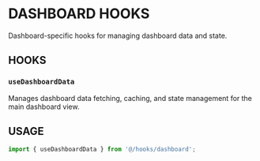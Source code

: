 # DASHBOARD HOOKS

Dashboard-specific hooks for managing dashboard data and state.

## HOOKS

### `useDashboardData`
Manages dashboard data fetching, caching, and state management for the main dashboard view.

## USAGE

```typescript
import { useDashboardData } from '@/hooks/dashboard';
```
